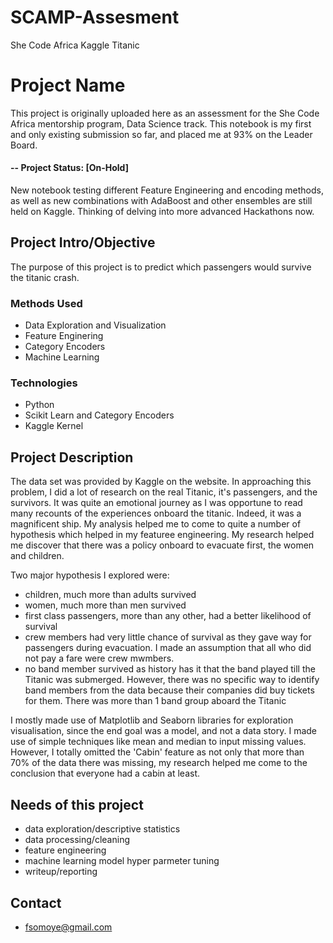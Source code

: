 # SCAMP-Assesment
She Code Africa Kaggle Titanic

# Project Name
This project is originally uploaded here as an assessment for the She Code Africa mentorship program, Data Science track.
This notebook is my first and only existing submission so far, and placed me at 93% on the Leader Board.

#### -- Project Status: [On-Hold]
New notebook testing different Feature Engineering and encoding methods, as well as new combinations with AdaBoost and other ensembles are still held on Kaggle.
Thinking of delving into more advanced Hackathons now.

## Project Intro/Objective
The purpose of this project is to predict which passengers would survive the titanic crash.

### Methods Used
* Data Exploration and Visualization
* Feature Enginering
* Category Encoders
* Machine Learning

### Technologies
* Python
* Scikit Learn and Category Encoders
* Kaggle Kernel

## Project Description
The data set was provided by Kaggle on the website.
In approaching this problem, I did a lot of research on the real Titanic, it's passengers, and the survivors. 
It was quite an emotional journey as I was opportune to read many recounts of the experiences onboard the titanic. 
Indeed, it was a magnificent ship.
My analysis helped me to come to quite a number of hypothesis which helped in my featuree engineering. 
My research helped me discover that there was a policy onboard to evacuate first, the women and children. 

Two major hypothesis I explored were: 
- children, much more than adults survived
- women, much more than men survived
- first class passengers, more than any other, had a better likelihood of survival
- crew members had very little chance of survival as they gave way for passengers during evacuation. 
I made an assumption that all who did not pay a fare were crew mwmbers.
- no band member survived as history has it that the band played till the Titanic was submerged. 
However, there was no specific way to identify band members from the data because their companies did buy tickets for them. 
There was more than 1 band group aboard the Titanic 

I mostly made use of Matplotlib and Seaborn libraries for exploration visualisation, since the end goal was a model, and not a data story. 
I made use of simple techniques like mean and median to input missing values.
However, I totally omitted the 'Cabin' feature as not only that more than 70% of the data there was missing, 
my research helped me come to the conclusion that everyone had a cabin at least.

## Needs of this project
- data exploration/descriptive statistics
- data processing/cleaning
- feature engineering
- machine learning model hyper parmeter tuning
- writeup/reporting


## Contact
* fsomoye@gmail.com
